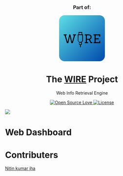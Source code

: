 

<div align="center">
  <h3>Part of:</h3>
  <img width="150" src="https://github.com/ahmfaiz/wire-scraper/blob/main/wire-logo-rounded-small.png" alt="wire-logo" />
  <h1>The <a href="https://github.com/ahmfaiz?tab=repositories&q=wire&type=&language=&sort=">WIRE</a> Project</h1>
  <p>
    Web Info Retrieval Engine
  </p>
  <a href="https://opensource.org/">
    <img src="https://badges.frapsoft.com/os/v3/open-source.svg?v=103" alt="Open Source Love" />
  </a>
  <a href="https://opensource.org/license/gpl-3.0/">
    <img src="https://img.shields.io/badge/license-GPLv3-blue" alt="License" />
  </a>
</div>

![](https://i.imgur.com/waxVImv.png)

<h1>Web Dashboard</h1>

# Contributers
[Nitin kumar jha](https://github.com/nitin611)


